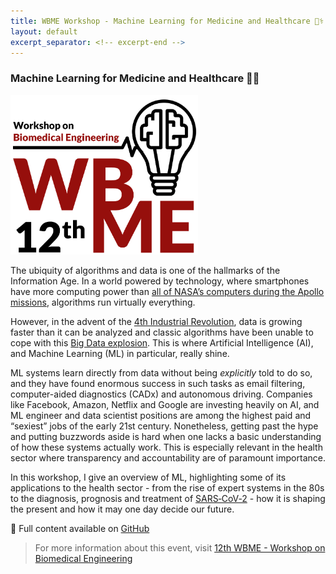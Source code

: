 ```yaml
---
title: WBME Workshop - Machine Learning for Medicine and Healthcare 👨‍⚕️
layout: default
excerpt_separator: <!-- excerpt-end -->
---
```


### Machine Learning for Medicine and Healthcare 👨‍⚕️

<img src="/assets/images/wbme.png" width="300"/>

The ubiquity of algorithms and data is one of the hallmarks of the <span title="According to Merriam-Webster, 'the modern age regarded as a time in which information has become a commodity that is quickly and widely disseminated and easily available especially through the use of computer technology'">Information Age</span>. In a world powered by technology, where smartphones have more computing power than [all of NASA’s computers during the Apollo missions](https://www.youtube.com/watch?v=BRZz0SVLdso), algorithms run virtually everything.

However, in the advent of the [4th Industrial Revolution](https://www.salesforce.com/blog/2018/12/what-is-the-fourth-industrial-revolution-4IR.html), data is growing faster than it can be analyzed and classic algorithms have been unable to cope with this [Big Data explosion](https://www.internetlivestats.com/). This is where Artificial Intelligence (AI), and Machine Learning (ML) in particular, really shine. 

ML systems learn directly from data without being *explicitly* told to do so, and they have found enormous success in such tasks as email filtering, computer-aided diagnostics (CADx) and autonomous driving. Companies like Facebook, Amazon, Netflix and Google are investing heavily on AI, and ML engineer and data scientist positions are among the highest paid and “sexiest” jobs of the early 21st century. Nonetheless, getting past the hype and putting buzzwords aside is hard when one lacks a basic understanding of how these systems actually work. This is especially relevant in the health sector where transparency and accountability are of paramount importance.

<!-- excerpt-start -->

In this workshop, I give an overview of ML, highlighting some of its applications to the health sector - from the rise of expert systems in the 80s to the diagnosis, prognosis and treatment of [SARS‑CoV‑2](https://www.worldometers.info/coronavirus/) - how it is shaping the present and how it may one day decide our future.

📝 Full content available on [GitHub](https://github.com/JGalego/WBME-ML-Workshop)

> For more information about this event, visit [12th WBME - Workshop on Biomedical Engineering](http://wbme.fc.ul.pt/)

<!-- excerpt-end -->